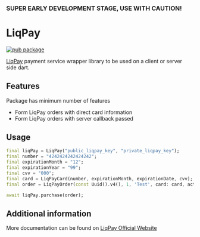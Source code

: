 ### SUPER EARLY DEVELOPMENT STAGE, USE WITH CAUTION!

# LiqPay

[![pub package](https://img.shields.io/pub/v/liqpay.svg)](https://pub.dev/packages/liqpay)

[LiqPay](https://www.liqpay.ua/en) payment service wrapper library to be used on a client or server side dart.

## Features

Package has minimum number of features
- Form LiqPay orders with direct card information
- Form LiqPay orders with server callback passed

## Usage

```dart
final liqPay = LiqPay("public_liqpay_key", "private_liqpay_key");
final number = "4242424242424242";
final expirationMonth = "12";
final expirationYear = "99";
final cvv = "000";
final card = LiqPayCard(number, expirationMonth, expirationDate, cvv);
final order = LiqPayOrder(const Uuid().v4(), 1, 'Test', card: card, action: LiqPayAction.pay);

await liqPay.purchase(order);
```

## Additional information

More documentation can be found on [LiqPay Official Website](https://www.liqpay.ua/en/documentation/start)
